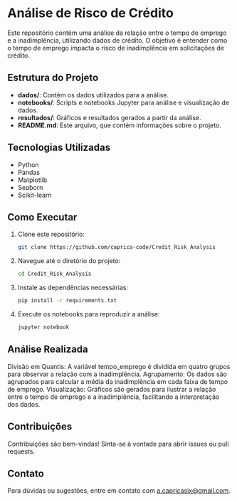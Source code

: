 # Análise de Risco de Crédito

Este repositório contém uma análise da relação entre o tempo de emprego e a inadimplência, utilizando dados de crédito. O objetivo é entender como o tempo de emprego impacta o risco de inadimplência em solicitações de crédito.

## Estrutura do Projeto

- **dados/**: Contém os dados utilizados para a análise.
- **notebooks/**: Scripts e notebooks Jupyter para análise e visualização de dados.
- **resultados/**: Gráficos e resultados gerados a partir da análise.
- **README.md**: Este arquivo, que contém informações sobre o projeto.

## Tecnologias Utilizadas

- Python
- Pandas
- Matplotlib
- Seaborn
- Scikit-learn

## Como Executar

1. Clone este repositório:
   ```bash
   git clone https://github.com/caprica-code/Credit_Risk_Analysis


2. Navegue até o diretório do projeto:
   ```bash
   cd Credit_Risk_Analysis

3. Instale as dependências necessárias:
   ```bash
   pip install -r requirements.txt

4. Execute os notebooks para reproduzir a análise:
   ```bash
   jupyter notebook

## Análise Realizada
Divisão em Quantis: A variável tempo_emprego é dividida em quatro grupos para observar a relação com a inadimplência.
Agrupamento: Os dados são agrupados para calcular a média da inadimplência em cada faixa de tempo de emprego.
Visualização: Gráficos são gerados para ilustrar a relação entre o tempo de emprego e a inadimplência, facilitando a interpretação dos dados.

## Contribuições
Contribuições são bem-vindas! Sinta-se à vontade para abrir issues ou pull requests.

## Contato
Para dúvidas ou sugestões, entre em contato com a.capricasix@gmail.com.






   
